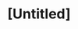 ---
pid: CH143
title: "[Untitled]"
location_transcription: 
zipcode: 
outside_phl: 
neighborhood: 
age: 
age_range: 
instagram: 
image_file_name: CH_143.jpg
proposal_transcription: |-
  No statues to individuals*. Commemorate ideas not people. Particularly like beautifying Philly at the same time. Murals; projections which can change with the times. As we can see people's idea of who+what to honor may change over time.
  *If one wants to honor an individual - plaques or mere historical markers.
topic: Culture,History
topic_summary: 0, 0
type: Digital,Conceptual,Stumble Stone,Plaque,Historical Marker,Projection
keywords_other: 
credit: 
image_labels: 
twitter: 
facebook: 
permalink: "/monuments/ch143/"
layout: item-page
---